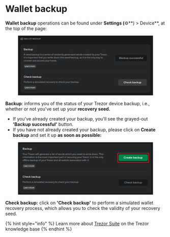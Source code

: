 # Wallet backup

**Wallet backup** operations can be found under **Settings (**⚙️**) > Device**, at the top of the page:&#x20;

<figure><img src="../../../.gitbook/assets/Wallet_backup.png" alt=""><figcaption></figcaption></figure>

**Backup**: informs you of the status of your Trezor device backup, i.e., whether or not you've set up your **recovery seed.**

* If you've already created your backup, you'll see the grayed-out **'Backup successful'** button.
* If you have not already created your backup, please click on **Create backup** and set it up **as soon as possible:**

<figure><img src="../../../.gitbook/assets/Create-Backup.png" alt=""><figcaption></figcaption></figure>

**Check backup:** click on **'Check backup'** to perform a simulated wallet recovery process, which allows you to check the validity of your recovery seed.

{% hint style="info" %}
Learn more about [Trezor Suite](https://trezor.io/learn/a/trezor-suite-app-settings) on the Trezor knowledge base&#x20;
{% endhint %}
